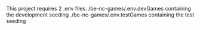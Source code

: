 This project requires 2 .env files.
/be-nc-games/.env.devGames containing the development seeding
./be-nc-games/.env.testGames containing the test seeding
